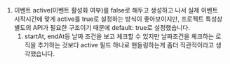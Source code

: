 


1. 이벤트 active(이벤트 활성화 여부)를 false로 해두고 생성하고 나서 실제 이벤트 시작시간에 맞게 active를 true로 설정하는 방식이 좋아보이지만, 프로젝트 특성상 별도의 API가 필요한 구조이기 때문에 default: true로 설정했습니다.
   1. startAt, endAt등 날짜 조건을 보고 체크할 수 있지만 날짜조건을 체크하는 로직을 추가하는 것보다 active 필드 하나로 핸들링하는게 좀더 직관적이라고 생각했습니다. 